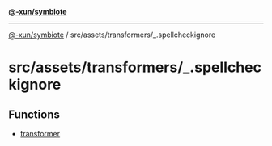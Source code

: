 [**@-xun/symbiote**](../../../../README.md)

***

[@-xun/symbiote](../../../../README.md) / src/assets/transformers/\_.spellcheckignore

# src/assets/transformers/\_.spellcheckignore

## Functions

- [transformer](functions/transformer.md)
